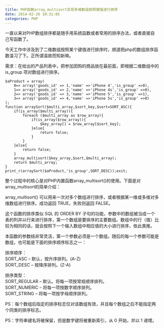 ```yaml
---
title: PHP函数array_multisort实现多维数组按照键值进行排序
date: 2014-02-26 10:31:05
categories: PHP
---
```


一直以来对PHP数组排序都是随手用系统函数或者常用的排序办法，或者直接自己写函数了。

今天工作中涉及到了二维数组按照某个键值进行排序时，顺道把php的数组排序函数温习了下。正所谓温故而知新嘛。

需求：在给出的产品列表中，把参加团购的商品放在最前面，即根据二维数组中的 is\_group 项对数组进行排序。

```
$aProduct = array(
    0=> array('goods_id' => 1,'name' =>'iPhone 4','is_group' =>0),
    1=> array('goods_id' => 2,'name' =>'iPhone 4s','is_group' =>0),
    2=> array('goods_id' => 3,'name' =>'iPhone 5','is_group' =>1),
    3=> array('goods_id' => 4,'name' =>'iPhone 5s','is_group' =>0)
);
function arraySort($multi_array,$sort_key,$sort=SORT_ASC){
    if(is_array($multi_array)){
        foreach ($multi_array as $row_array){
            if(is_array($row_array)){
                $key_array[] = $row_array[$sort_key];
            }else{
                return false;
            }
        }
    }else{
        return false;
    }
    array_multisort($key_array,$sort,$multi_array);
    return $multi_array;
}
print_r(arraySort($aProduct,'is_group',SORT_DESC));exit;
```

整个过程中的核心是对PHP内置函数array\_multisort()的使用。下面是对array\_multisort的简单介绍：

array\_multisort() 可以用来一次对多个数组进行排序，或者根据某一维或多维对多维数组进行排序。成功返回 TRUE，失败则返回 FALSE。

这个函数的排序类似 SQL 的 ORDER BY 子句的功能，参数中的数组被当成一个表的列并以行来进行排序，第一个数组是要排序的主要数组。数组中的行（值）比较为相同的话，就会按照下一个输入数组中相应值的大小进行排序，依此类推。

本函数的参数结非常灵活，第一个参数必须是一个数组。随后的每一个参数可能是数组，也可能是下面的排序顺序标志之一：

排序顺序：  
SORT\_ASC – 默认，按升序排列。(A-Z)  
SORT\_DESC – 按降序排列。(Z-A)

排序类型：  
SORT\_REGULAR – 默认。将每一项按常规顺序排列。  
SORT\_NUMERIC – 将每一项按数字顺序排列。  
SORT\_STRING – 将每一项按字母顺序排列。

PS：每个数组后指定的排序标志仅对该数组有效，并且每个数组之后不能指定两个同类的排序标志。

PS：字符串键名将被保留，但是数字键将被重新索引，从 0 开始，并以 1 递增。
